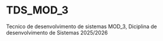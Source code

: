 # TDS_MOD_3
Tecnico de desenvolvimento de sistemas MOD_3, Diciplina de desenvolvimento de Sistemas 2025/2026
